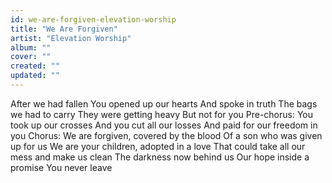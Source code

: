 ```yaml
---
id: we-are-forgiven-elevation-worship
title: "We Are Forgiven"
artist: "Elevation Worship"
album: ""
cover: ""
created: ""
updated: ""
---
```


After we had fallen
You opened up our hearts
And spoke in truth
The bags we had to carry
They were getting heavy
But not for you
Pre-chorus:
You took up our crosses
And you cut all our losses
And paid for our freedom in you
Chorus:
We are forgiven, covered by the blood
Of a son who was given up for us
We are your children, adopted in a love
That could take all our mess and make us clean
The darkness now behind us
Our hope inside a promise
You never leave